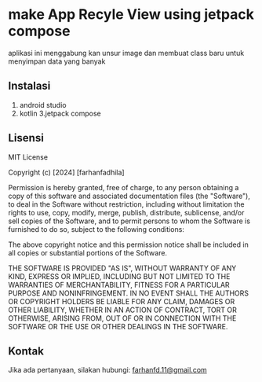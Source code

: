 # make App Recyle View using jetpack compose

aplikasi ini menggabung kan unsur image dan membuat class baru untuk menyimpan data yang banyak

## Instalasi

1. android studio
2. kotlin
3.jetpack compose


## Lisensi
MIT License

Copyright (c) [2024] [farhanfadhila]

Permission is hereby granted, free of charge, to any person obtaining a copy
of this software and associated documentation files (the "Software"), to deal
in the Software without restriction, including without limitation the rights
to use, copy, modify, merge, publish, distribute, sublicense, and/or sell
copies of the Software, and to permit persons to whom the Software is
furnished to do so, subject to the following conditions:

The above copyright notice and this permission notice shall be included in all
copies or substantial portions of the Software.

THE SOFTWARE IS PROVIDED "AS IS", WITHOUT WARRANTY OF ANY KIND, EXPRESS OR
IMPLIED, INCLUDING BUT NOT LIMITED TO THE WARRANTIES OF MERCHANTABILITY,
FITNESS FOR A PARTICULAR PURPOSE AND NONINFRINGEMENT. IN NO EVENT SHALL THE
AUTHORS OR COPYRIGHT HOLDERS BE LIABLE FOR ANY CLAIM, DAMAGES OR OTHER
LIABILITY, WHETHER IN AN ACTION OF CONTRACT, TORT OR OTHERWISE, ARISING FROM,
OUT OF OR IN CONNECTION WITH THE SOFTWARE OR THE USE OR OTHER DEALINGS IN THE
SOFTWARE.
## Kontak

Jika ada pertanyaan, silakan hubungi:
farhanfd.11@gmail.com
